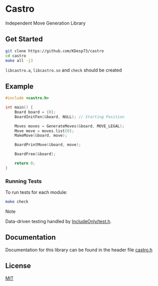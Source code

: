 # Castro

Independent Move Generation Library

## Get Started

```bash
git clone https://github.com/KDesp73/castro
cd castro
make all -j3
```

`libcastro.a`, `libcastro.so` and `check` should be created

## Example

```c
#include <castro.h>

int main() {
    Board board = {0};
    BoardInitFen(&board, NULL); // Starting Position

    Moves moves = GenerateMoves(&board, MOVE_LEGAL);
    Move move = moves.list[0];
    MakeMove(&board, move);

    BoardPrintMove(&board, move);

    BoardFree(&board);

    return 0;
}
```
### Running Tests

To run tests for each module:

```bash
make check
```
> [!NOTE]
> Data-driven testing handled by
> [IncludeOnly/test.h](https://github.com/KDesp73/IncludeOnly/blob/main/libs/test.h).

## Documentation

Documentation for this library can be found in the header file [castro.h](./src/castro.h)

## License

[MIT](./LICENSE)
